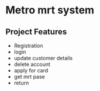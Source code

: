 
# Metro mrt system



## Project Features

- Registration
- login
- update customer details
- delete account
- apply for card
- get mrt pase
- return


